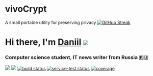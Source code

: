 # vivoCrypt
A small portable utility for preserving privacy 
[![GitHub Streak](https://github-readme-streak-stats.herokuapp.com/?user=DenverCoder1)](https://git.io/streak-stats)

# Hi there, I'm [Daniil](https://daniilshat.ru/) ![](https://github.com/blackcater/blackcater/raw/main/images/Hi.gif) 
### Computer science student, IT news writer from Russia 🇷🇺


<a href="#sponsors" alt="Sponsors on Open Collective">
  <img src="https://img.shields.io/opencollective/sponsors/shields" /></a>
<a href="https://github.com/badges/shields/pulse" alt="Activity">
  <img src="https://img.shields.io/github/commit-activity/m/badges/shields" /></a>
<a href="https://circleci.com/gh/badges/shields/tree/master">
  <img src="https://img.shields.io/circleci/project/github/badges/shields/master" alt="build status"></a>
<a href="https://circleci.com/gh/badges/daily-tests">
  <img src="https://img.shields.io/circleci/project/github/badges/daily-tests?label=service%20tests"
      alt="service-test status"></a>
<a href="https://coveralls.io/github/badges/shields">
  <img src="https://img.shields.io/coveralls/github/badges/shields"
      alt="coverage"></a>
